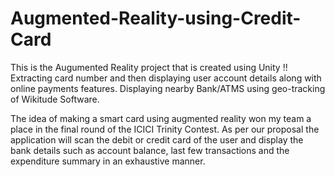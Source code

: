 # Augmented-Reality-using-Credit-Card
This is the Augumented Reality project that is created using Unity !!
Extracting card number and then displaying user account details along with online payments features. Displaying nearby Bank/ATMS using geo-tracking of Wikitude Software.

The idea of making a smart card using augmented reality won my team a place in the final round of the ICICI Trinity Contest. As per our proposal the application will scan the debit or credit card of the user and display the bank details such as account balance, last few transactions and the expenditure summary in an exhaustive manner.
